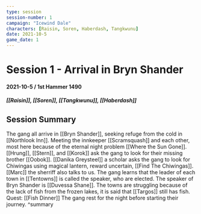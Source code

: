 ```yaml
---
type: session
session-number: 1
campaign: "Icewind Dale"
characters: [Raisin, Soren, Haberdash, Tangkwunu]
date: 2021-10-5
game_date: 1
---
```


# Session 1 - Arrival in Bryn Shander
#### 2021-10-5 / 1st Hammer 1490
##### [[Raisin]], [[Soren]], [[Tangkwunu]], [[Haberdash]]

## Session Summary
The gang all arrive in [[Bryn Shander]], seeking refuge from the cold in [[Northlook Inn]]. Meeting the innkeeper [[Scramsquash]] and each other, most here because of the eternal night problem [[Where the Sun Gone]]. [[Hrung]], [[Stern]], and [[Korok]] ask the gang to look for their missing brother [[Oobok]]. [[Danika Greysteel]] a scholar asks the gang to look for Chiwingas using magical lantern, reward uncertain, [[Find The Chiwingas]]. [[Marc]] the sherriff also talks to us. 
The gang learns that the leader of each town in [[Tentowns]] is called the speaker, who are elected. The speaker of Bryn Shander is [[Duvessa Shane]]. The towns are struggling because of the lack of fish from the frozen lakes, it is said that [[Targos]] still has fish. Quest: [[Fish Dinner]]
The gang rest for the night before starting their journey.
^summary

